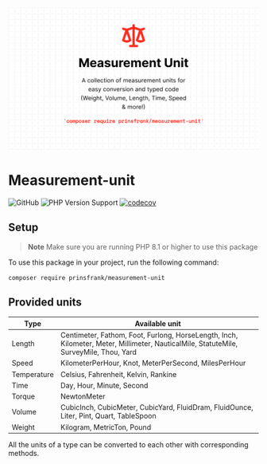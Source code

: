 <picture>
    <source srcset="docs/images/banner_dark.png" media="(prefers-color-scheme: dark)">
    <img src="docs/images/banner_light.png" alt="Banner">
</picture>

# Measurement-unit

![GitHub](https://img.shields.io/github/license/prinsfrank/measurement-unit)
![PHP Version Support](https://img.shields.io/packagist/php-v/prinsfrank/measurement-unit)
[![codecov](https://codecov.io/gh/PrinsFrank/measurement-unit/branch/main/graph/badge.svg?token=9O3VB563MU)](https://codecov.io/gh/PrinsFrank/measurement-unit)

## Setup

> **Note**
> Make sure you are running PHP 8.1 or higher to use this package

To use this package in your project, run the following command:

```shell
composer require prinsfrank/measurement-unit
```

## Provided units

| Type        | Available unit                                                                                                |
|-------------|---------------------------------------------------------------------------------------------------------------|
| Length      | Centimeter, Fathom, Foot, Furlong, HorseLength, Inch, Kilometer, Meter, Millimeter, NauticalMile, StatuteMile, SurveyMile, Thou, Yard |
| Speed       | KilometerPerHour, Knot, MeterPerSecond, MilesPerHour                                                          |
| Temperature | Celsius, Fahrenheit, Kelvin, Rankine                                                                          |
| Time        | Day, Hour, Minute, Second                                                                                     |
| Torque      | NewtonMeter                                                                                                   |
| Volume      | CubicInch, CubicMeter, CubicYard, FluidDram, FluidOunce, Liter, Pint, Quart, TableSpoon                       |
| Weight      | Kilogram, MetricTon, Pound                                                                                    |

All the units of a type can be converted to each other with corresponding methods.
